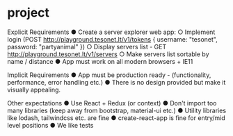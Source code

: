 # project

Explicit Requirements
● Create a server explorer web app:
○ Implement login (POST http://playground.tesonet.lt/v1/tokens { username: "tesonet", password: "partyanimal" })
○ Display servers list - GET http://playground.tesonet.lt/v1/servers
○ Make servers list sortable by name / distance
● App must work on all modern browsers + IE11

Implicit Requirements
● App must be production ready - (functionality, performance, error handling etc.)
● There is no design provided but make it visually appealing.

Other expectations
● Use React + Redux (or context)
● Don't import too many libraries (keep away from bootstrap, material-ui etc.)
● Utility libraries like lodash, tailwindcss etc. are fine
● create-react-app is fine for entry/mid level positions
● We like tests
